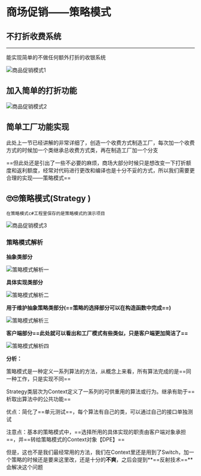 # 商场促销——策略模式

## 不打折收费系统
****
能实现简单的不做任何额外打折的收银系统

![商品促销模式1](picture/第二章/商品促销模式1.png)

## 加入简单的打折功能

![商品促销模式2](picture/第二章/商品促销模式2.png)

## 简单工厂功能实现

此处上一节已经讲解的非常详细了，创造一个收费方式制造工厂，每次加一个收费方式的时候加一个类继承总收费方式类，再在制造工厂加一个分支

==但此处还是引出了一些不必要的麻烦，商场大部分时候只是想改变一下打折额度和返利额度，经常对代码进行更改和编译也是十分不妥的方式，所以我们需要更合理的实现——策略模式==

## 🙄🙄策略模式(Strategy )

`在策略模式c#工程里保存的是策略模式的演示项目`

![商品促销模式3](picture/第二章/商品促销模式3.png)

### 策略模式解析

**抽象类部分**

![策略模式解析一](picture/第二章/策略模式解析一.png)

**具体实现类部分**

![策略模式解析二](picture/第二章/策略模式解析二.png)

**用于维护抽象策略类部分(==策略的选择部分可以在构造函数中完成==)**

![策略模式解析三](picture/第二章/策略模式解析三.png)

**客户端部分==此处就可以看出和工厂模式有些类似，只是客户端更加简洁了==**

![策略模式解析四](picture/第二章/策略模式解析四.png)

**分析：**

策略模式是一种定义一系列算法的方法，从概念上来看，所有算法完成的是==同一种工作，只是实现不同==

Strategy类层次为Context定义了一系列的可供重用的算法或行为。继承有助于==析取出算法中的公共功能==

优点：简化了==单元测试==，每个算法有自己的类，可以通过自己的接口单独测试

注意点：基本的策略模式中，==选择所用的具体实现的职责由客户端对象承担==，并==转给策略模式的Context对象【DPE】==

但是，这也不是我们最经常用的方法，我们在Context里还是用到了Switch，加一个策略的时候还是要来这里改，还是十分的**不爽**，之后会提到**==反射技术==**会解决这个问题